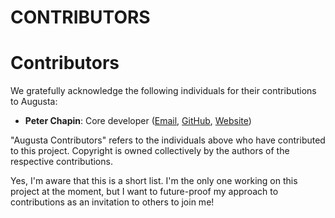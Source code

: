 
CONTRIBUTORS
============

# Contributors

We gratefully acknowledge the following individuals for their contributions to Augusta:

- **Peter Chapin**: Core developer ([Email](mailto:spicacality@kelseymountain.org),
  [GitHub](https://github.com/pchapin), [Website](https://www.pchapin.org))

"Augusta Contributors" refers to the individuals above who have contributed to this project.
Copyright is owned collectively by the authors of the respective contributions.

Yes, I'm aware that this is a short list. I'm the only one working on this project at the
moment, but I want to future-proof my approach to contributions as an invitation to others to
join me!

